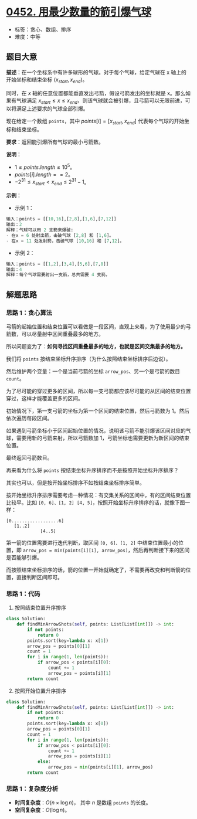 # [0452. 用最少数量的箭引爆气球](https://leetcode.cn/problems/minimum-number-of-arrows-to-burst-balloons/)

- 标签：贪心、数组、排序
- 难度：中等

## 题目大意

**描述**：在一个坐标系中有许多球形的气球。对于每个气球，给定气球在 x 轴上的开始坐标和结束坐标 $(x_{start}, x_{end})$。

同时，在 $x$ 轴的任意位置都能垂直发出弓箭，假设弓箭发出的坐标就是 x。那么如果有气球满足 $x_{start} \le x \le x_{end}$，则该气球就会被引爆，且弓箭可以无限前进，可以将满足上述要求的气球全部引爆。

现在给定一个数组 `points`，其中 $points[i] = [x_{start}, x_{end}]$ 代表每个气球的开始坐标和结束坐标。

**要求**：返回能引爆所有气球的最小弓箭数。

**说明**：

- $1 \le points.length \le 10^5$。
- $points[i].length == 2$。
- $-2^{31} \le x_{start} < x_{end} \le 2^{31} - 1$。

**示例**：

- 示例 1：

```Python
输入：points = [[10,16],[2,8],[1,6],[7,12]]
输出：2
解释：气球可以用 2 支箭来爆破:
- 在x = 6 处射出箭，击破气球 [2,8] 和 [1,6]。
- 在x = 11 处发射箭，击破气球 [10,16] 和 [7,12]。
```

- 示例 2：

```Python
输入：points = [[1,2],[3,4],[5,6],[7,8]]
输出：4
解释：每个气球需要射出一支箭，总共需要 4 支箭。
```

## 解题思路

### 思路 1：贪心算法

弓箭的起始位置和结束位置可以看做是一段区间，直观上来看，为了使用最少的弓箭数，可以尽量射中区间重叠最多的地方。

所以问题变为了：**如何寻找区间重叠最多的地方，也就是区间交集最多的地方。**

我们将 `points` 按结束坐标升序排序（为什么按照结束坐标排序后边说）。

然后维护两个变量：一个是当前弓箭的坐标 `arrow_pos`、另一个是弓箭的数目 `count`。

为了尽可能的穿过更多的区间，所以每一支弓箭都应该尽可能的从区间的结束位置穿过，这样才能覆盖更多的区间。

初始情况下，第一支弓箭的坐标为第一个区间的结束位置，然后弓箭数为 $1$。然后依次遍历每段区间。

如果遇到弓箭坐标小于区间起始位置的情况，说明该弓箭不能引爆该区间对应的气球，需要用新的弓箭来射，所以弓箭数加 $1$，弓箭坐标也需要更新为新区间的结束位置。

最终返回弓箭数目。

再来看为什么将 `points` 按结束坐标升序排序而不是按照开始坐标升序排序？

其实也可以，但是按开始坐标排序不如按结束坐标排序简单。

按开始坐标升序排序需要考虑一种情况：有交集关系的区间中，有的区间结束位置比较早。比如 `[0, 6]、[1, 2] [4, 5]`，按照开始坐标升序排序的话，就像下图一样：

```
[0..................6]
   [1..2]    
             [4..5]
```

第一箭的位置需要进行迭代判断，取区间 `[0, 6]、[1, 2]` 中结束位置最小的位置，即 `arrow_pos = min(points[i][1], arrow_pos)`，然后再判断接下来的区间是否能够引爆。

而按照结束坐标排序的话，箭的位置一开始就确定了，不需要再改变和判断箭的位置，直接判断区间即可。

### 思路 1：代码

1. 按照结束位置升序排序

```Python
class Solution:
    def findMinArrowShots(self, points: List[List[int]]) -> int:
        if not points:
            return 0
        points.sort(key=lambda x: x[1])
        arrow_pos = points[0][1]
        count = 1
        for i in range(1, len(points)):
            if arrow_pos < points[i][0]:
                count += 1
                arrow_pos = points[i][1]
        return count
```

2. 按照开始位置升序排序

```Python
class Solution:
    def findMinArrowShots(self, points: List[List[int]]) -> int:
        if not points:
            return 0
        points.sort(key=lambda x: x[0])
        arrow_pos = points[0][1]
        count = 1
        for i in range(1, len(points)):
            if arrow_pos < points[i][0]:
                count += 1
                arrow_pos = points[i][1]
            else:
                arrow_pos = min(points[i][1], arrow_pos)
        return count
```

### 思路 1：复杂度分析

- **时间复杂度**：$O(n \times \log n)$， 其中 $n$ 是数组 `points` 的长度。
- **空间复杂度**：$O(\log n)$。

